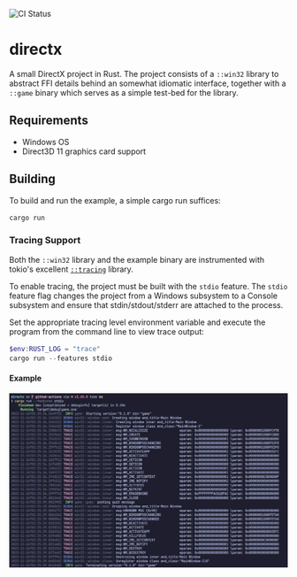 ![CI Status](https://github.com/connorpower/directx/actions/workflows/CI.yml/badge.svg)

# directx

A small DirectX project in Rust. The project consists of a `::win32` library to
abstract FFI details behind an somewhat idiomatic interface, together with a
`::game` binary which serves as a simple test-bed for the library.

## Requirements

- Windows OS
- Direct3D 11 graphics card support

## Building

To build and run the example, a simple cargo run suffices:

```powershell
cargo run
```

### Tracing Support

Both the `::win32` library and the example binary are instrumented with tokio's
excellent [`::tracing`](https://github.com/tokio-rs/tracing) library.

To enable tracing, the project must be built with the `stdio` feature. The
`stdio` feature flag changes the project from a Windows subsystem to a Console
subsystem and ensure that stdin/stdout/stderr are attached to the process.

Set the appropriate tracing level environment variable and execute the program
from the command line to view trace output:

```powershell
$env:RUST_LOG = "trace"
cargo run --features stdio
```

#### Example

![tracing example](./docs/images/tracing.png)

